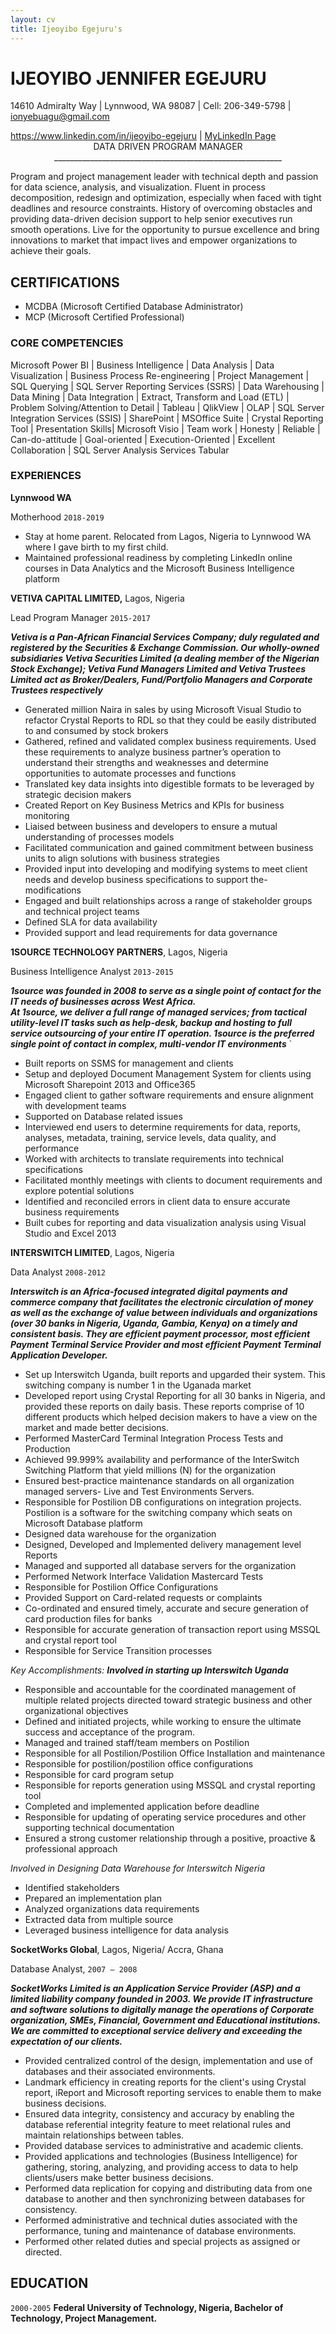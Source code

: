 ```yaml
---
layout: cv
title: Ijeoyibo Egejuru's
---
```

# IJEOYIBO JENNIFER EGEJURU
14610 Admiralty Way | Lynnwood, WA 98087 | Cell: 206-349-5798 | ionyebuagu@gmail.com
<div id="webaddress">
<a href="https://www.linkedin.com/in/ijeoyibo-egejuru">https://www.linkedin.com/in/ijeoyibo-egejuru</a>
| <a href="https://www.linkedin.com/in/ijeoyibo-egejuru"> MyLinkedIn Page</a>
</div>
  
  






<center>                                                           DATA DRIVEN PROGRAM MANAGER </center>

<center>              _________________________________________________________ </center>



Program and project management leader with technical depth and passion for data science, analysis, and visualization. Fluent in  process decomposition, redesign and optimization, especially when faced with tight deadlines and resource constraints. History of overcoming obstacles and providing data-driven decision support to help senior executives run smooth operations. Live for the opportunity to pursue excellence and bring innovations to market that impact lives and empower organizations to achieve their goals.


## CERTIFICATIONS

- MCDBA (Microsoft Certified Database Administrator)
- MCP (Microsoft Certified Professional)

### CORE COMPETENCIES

Microsoft Power BI 
| Business  Intelligence | Data Analysis | Data Visualization 
| Business Process Re-engineering | Project Management 
| SQL Querying | SQL Server Reporting Services (SSRS) 
| Data Warehousing | Data Mining | Data Integration 
| Extract, Transform and Load (ETL) | Problem Solving/Attention to Detail 
| Tableau | QlikView | OLAP | SQL Server Integration Services (SSIS) 
| SharePoint | MSOffice Suite | Crystal Reporting Tool 
| Presentation Skills| Microsoft Visio | Team work 
| Honesty | Reliable | Can-do-attitude | Goal-oriented 
| Execution-Oriented | Excellent Collaboration 
| SQL Server Analysis Services Tabular


### EXPERIENCES

__Lynnwood WA__

Motherhood `2018-2019`


- Stay at home parent.  Relocated from Lagos, Nigeria to Lynnwood WA where I gave birth to my first child.
- Maintained professional readiness by completing LinkedIn online courses in Data Analytics and the Microsoft Business Intelligence platform


__VETIVA CAPITAL LIMITED,__ Lagos, Nigeria

Lead Program Manager `2015-2017`

***Vetiva is a Pan-African Financial Services Company; duly regulated and registered by the Securities & Exchange Commission. Our wholly-owned subsidiaries Vetiva Securities Limited (a dealing member of the Nigerian Stock Exchange); Vetiva Fund Managers Limited and Vetiva Trustees Limited act as Broker/Dealers, Fund/Portfolio Managers and Corporate Trustees respectively***




- Generated million Naira in sales by using Microsoft Visual Studio to refactor Crystal Reports to RDL so that they could be easily distributed to and consumed by stock brokers
- Gathered, refined and validated complex business requirements. Used these requirements to analyze business partner’s operation to understand their strengths and weaknesses and determine opportunities to automate processes and functions
- Translated key data insights into digestible formats to be leveraged by strategic decision makers
- Created Report on Key Business Metrics and KPIs for business monitoring
- Liaised between business and developers to ensure a mutual understanding of processes models
- Facilitated communication and gained commitment between business units to align solutions with business strategies
- Provided input into developing and modifying systems to meet client needs and develop business specifications to support the- modifications 
- Engaged and built relationships across a range of stakeholder groups and technical project teams
- Defined SLA for data availability
- Provided support and lead requirements for data governance


__1SOURCE TECHNOLOGY PARTNERS__, Lagos, Nigeria

Business Intelligence Analyst `2013-2015`

***1source was founded in 2008 to serve as a single point of contact for the IT needs of businesses across West Africa.   
At 1source, we deliver a full range of managed services; from tactical utility-level IT tasks such as help-desk, backup and hosting to full service outsourcing of your entire IT operation. 1source is the preferred single point of contact in complex, multi-vendor IT environments***
`



- Built reports on SSMS for management and clients
- Setup and deployed Document Management System for clients using Microsoft Sharepoint 2013 and Office365
- Engaged client to gather software requirements and ensure alignment with development teams
- Supported on Database related issues
- Interviewed end users to determine requirements for data, reports, analyses, metadata, training, service levels, data quality, and performance 
- Worked with architects to translate requirements into technical specifications
- Facilitated monthly meetings with clients to document requirements and explore potential solutions
- Identified and reconciled errors in client data to ensure accurate business requirements
- Built cubes for reporting and data visualization analysis using Visual Studio and Excel 2013


__INTERSWITCH LIMITED__, Lagos, Nigeria

Data Analyst `2008-2012`

***Interswitch is an Africa-focused integrated digital payments and commerce company that facilitates the electronic circulation of money as well as the exchange of value between individuals and organizations (over 30 banks in Nigeria, Uganda, Gambia, Kenya) on a timely and consistent basis. They are efficient payment processor, most efficient Payment Terminal Service Provider and most efficient Payment Terminal Application Developer.***




- Set up Interswitch Uganda, built reports and upgarded their system. This switching company is number 1 in the Uganada market
- Developed report using Crystal Reporting for all 30 banks in Nigeria, and provided these reports on daily basis. These reports comprise of 10 different products which helped decision makers to have a view on the market and made better decisions.
- Performed MasterCard Terminal Integration Process Tests and Production
- Achieved 99.999% availability and performance of the InterSwitch Switching Platform that yield millions (N) for the organization
- Ensured best-practice maintenance standards on all organization managed servers- Live and Test Environments Servers.
- Responsible for Postilion DB configurations on integration projects. Postilion is a software for the switching company which seats on Microsoft Database platform
- Designed data warehouse for the organization
- Designed, Developed and Implemented delivery management level Reports
- Managed and supported all database servers for the organization
- Performed Network Interface Validation Mastercard Tests
- Responsible for Postilion Office Configurations
- Provided Support on Card-related requests or complaints
- Co-ordinated and ensured timely, accurate and secure generation of card production files for banks
- Responsible for accurate generation of transaction report using MSSQL and crystal report tool
- Responsible for Service Transition processes

_Key Accomplishments:_
***Involved in starting up Interswitch Uganda***
- Responsible and accountable for the coordinated management of multiple related projects directed toward strategic business and other organizational objectives 
- Defined and initiated projects, while working to ensure the ultimate success and acceptance of the program.
- Managed and trained staff/team members on Postilion
- Responsible for all Postilion/Postilion Office Installation and maintenance 
- Responsible for postilion/postilion office configurations
- Responsible for card program setup
- Responsible for reports generation using MSSQL and crystal reporting tool
- Completed and implemented application before deadline
- Responsible for updating of operating service procedures and other supporting technical documentation
- Ensured a strong customer relationship through a positive, proactive & professional approach

_Involved in Designing Data Warehouse for Interswitch Nigeria_
- Identified stakeholders 
- Prepared an implementation plan
- Analyzed organizations data requirements
- Extracted data from multiple source
- Leveraged business intelligence for data analysis


__SocketWorks Global__, Lagos, Nigeria/ Accra, Ghana

Database Analyst, `2007 – 2008`

***SocketWorks Limited is an Application Service Provider (ASP) and a limited liability company founded in 2003. We provide IT infrastructure and software solutions to digitally manage the operations of Corporate organization, SMEs, Financial, Government and Educational institutions. We are committed to exceptional service delivery and exceeding the expectation of our clients.***

- Provided centralized control of the design, implementation and use of databases and their associated environments.
- Landmark efficiency in creating reports for the client's using Crystal report, iReport and Microsoft reporting services to enable them to make business decisions.
- Ensured data integrity, consistency and accuracy by enabling the database referential integrity feature to meet relational rules and maintain relationships between tables.
- Provided database services to administrative and academic clients.
- Provided applications and technologies (Business Intelligence) for gathering, storing, analyzing, and providing access to data to help clients/users make better business decisions.
- Performed data replication for copying and distributing data from one database to another and then synchronizing between databases for consistency.
- Performed administrative and technical duties associated with the performance, tuning and maintenance of database environments.
- Performed other related duties and special projects as assigned or directed.


## EDUCATION

`2000-2005`
__Federal University of Technology, Nigeria, Bachelor of Technology, Project Management.__

>


<!-- ### Footer

Last updated: September 2019 -->


